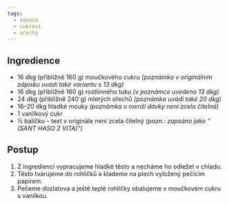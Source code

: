 ```yaml
---
tags:
  - vánoce
  - cukroví
  - ořechy
---
```


## Ingredience
- 16 dkg (přibližně 160 g) moučkového cukru *(poznámka v originálním zápisku uvádí také variantu s 13 dkg)*
- 16 dkg (přibližně 160 g) rostlinného tuku *(v poznámce uvedeno 13 dkg)*
- 24 dkg (přibližně 240 g) mletých ořechů *(poznámka uvádí také 20 dkg)*
- 16–20 dkg hladké mouky *(poznámka u menší dávky není zcela čitelná)*
- 1 vanilkový cukr
- ½ balíčku – text v originále není zcela čitelný *(pozn.: zapsáno jako "(SANT HASO 2 VITA)")*

## Postup
1. Z ingrediencí vypracujeme hladké těsto a necháme ho odležet v chladu.
2. Těsto tvarujeme do rohlíčků a klademe na plech vyložený pečicím papírem.
3. Pečeme dozlatova a ještě teplé rohlíčky obalujeme v moučkovém cukru s vanilkou.
<!--stackedit_data:
eyJoaXN0b3J5IjpbMzEwMDcxOTIyXX0=
-->